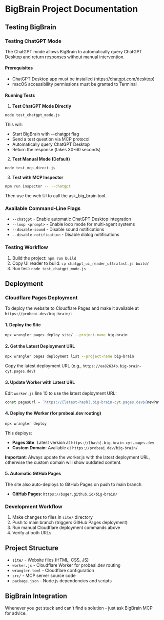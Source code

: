 # BigBrain Project Documentation

## Testing BigBrain

### Testing ChatGPT Mode

The ChatGPT mode allows BigBrain to automatically query ChatGPT Desktop and return responses without manual intervention.

#### Prerequisites
- ChatGPT Desktop app must be installed (https://chatgpt.com/desktop)
- macOS accessibility permissions must be granted to Terminal

#### Running Tests

1. **Test ChatGPT Mode Directly**
```bash
node test_chatgpt_mode.js
```
This will:
- Start BigBrain with --chatgpt flag
- Send a test question via MCP protocol
- Automatically query ChatGPT Desktop
- Return the response (takes 30-60 seconds)

2. **Test Manual Mode (Default)**
```bash
node test_mcp_direct.js
```

3. **Test with MCP Inspector**
```bash
npm run inspector -- --chatgpt
```
Then use the web UI to call the ask_big_brain tool.

### Available Command-Line Flags
- `--chatgpt` - Enable automatic ChatGPT Desktop integration
- `--loop <prompt>` - Enable loop mode for multi-agent systems
- `--disable-sound` - Disable sound notifications
- `--disable-notification` - Disable dialog notifications

### Testing Workflow
1. Build the project: `npm run build`
2. Copy UI reader to build: `cp chatgpt_ui_reader_ultrafast.js build/`
3. Run test: `node test_chatgpt_mode.js`

## Deployment

### Cloudflare Pages Deployment

To deploy the website to Cloudflare Pages and make it available at `https://probeai.dev/big-brain/`:

#### 1. Deploy the Site
```bash
npx wrangler pages deploy site/ --project-name big-brain
```

#### 2. Get the Latest Deployment URL
```bash
npx wrangler pages deployment list --project-name big-brain
```
Copy the latest deployment URL (e.g., `https://ea82634b.big-brain-cyt.pages.dev`)

#### 3. Update Worker with Latest URL
Edit `worker.js` line 10 to use the latest deployment URL:
```javascript
const pagesUrl = `https://[latest-hash].big-brain-cyt.pages.dev${newPath}${url.search}`;
```

#### 4. Deploy the Worker (for probeai.dev routing)
```bash
npx wrangler deploy
```

This deploys:
- **Pages Site**: Latest version at `https://[hash].big-brain-cyt.pages.dev`
- **Custom Domain**: Available at `https://probeai.dev/big-brain/`

**Important**: Always update the worker.js with the latest deployment URL, otherwise the custom domain will show outdated content.

#### 5. Automatic GitHub Pages
The site also auto-deploys to GitHub Pages on push to main branch:
- **GitHub Pages**: `https://buger.github.io/big-brain/`

### Development Workflow

1. Make changes to files in `site/` directory
2. Push to main branch (triggers GitHub Pages deployment)
3. Run manual Cloudflare deployment commands above
4. Verify at both URLs

## Project Structure

- `site/` - Website files (HTML, CSS, JS)
- `worker.js` - Cloudflare Worker for probeai.dev routing
- `wrangler.toml` - Cloudflare configuration
- `src/` - MCP server source code
- `package.json` - Node.js dependencies and scripts

## BigBrain Integration

Whenever you get stuck and can't find a solution - just ask BigBrain MCP for advice.